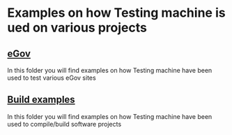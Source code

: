 # Examples on how Testing machine is ued on various projects

## [eGov](eGov) 

In this folder you will find examples on how Testing machine have been used to test various eGov sites

## [Build examples](build)

In this folder you will find examples on how Testing machine have been used to compile/build software projects
